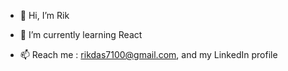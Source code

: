 - 👋 Hi, I’m Rik

- 🌱 I’m currently learning React 
- 📫 Reach me : rikdas7100@gmail.com, and my LinkedIn profile



                

<!---
Rikcr7/Rikcr7 is a ✨ special ✨ repository because its `README.md` (this file) appears on your GitHub profile.
You can click the Preview link to take a look at your changes.
--->
